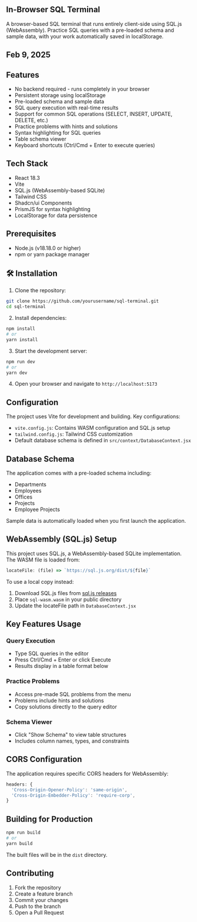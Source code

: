 ## In-Browser SQL Terminal

A browser-based SQL terminal that runs entirely client-side using SQL.js (WebAssembly). Practice SQL queries with a pre-loaded schema and sample data, with your work automatically saved in localStorage.

## Feb 9, 2025

##  Features

- No backend required - runs completely in your browser
- Persistent storage using localStorage
- Pre-loaded schema and sample data
- SQL query execution with real-time results
- Support for common SQL operations (SELECT, INSERT, UPDATE, DELETE, etc.)
- Practice problems with hints and solutions
- Syntax highlighting for SQL queries
- Table schema viewer
- Keyboard shortcuts (Ctrl/Cmd + Enter to execute queries)

##  Tech Stack

- React 18.3
- Vite
- SQL.js (WebAssembly-based SQLite)
- Tailwind CSS
- Shadcn/ui Components
- PrismJS for syntax highlighting
- LocalStorage for data persistence

##  Prerequisites

- Node.js (v18.18.0 or higher)
- npm or yarn package manager

## 🛠️ Installation

1. Clone the repository:
```bash
git clone https://github.com/yourusername/sql-terminal.git
cd sql-terminal
```

2. Install dependencies:
```bash
npm install
# or
yarn install
```

3. Start the development server:
```bash
npm run dev
# or
yarn dev
```

4. Open your browser and navigate to `http://localhost:5173`

## Configuration

The project uses Vite for development and building. Key configurations:

- `vite.config.js`: Contains WASM configuration and SQL.js setup
- `tailwind.config.js`: Tailwind CSS customization
- Default database schema is defined in `src/context/DatabaseContext.jsx`

## Database Schema

The application comes with a pre-loaded schema including:

- Departments
- Employees
- Offices
- Projects
- Employee Projects

Sample data is automatically loaded when you first launch the application.

## WebAssembly (SQL.js) Setup

This project uses SQL.js, a WebAssembly-based SQLite implementation. The WASM file is loaded from:

```javascript
locateFile: (file) => `https://sql.js.org/dist/${file}`
```

To use a local copy instead:

1. Download SQL.js files from [sql.js releases](https://github.com/sql-js/sql.js/releases)
2. Place `sql-wasm.wasm` in your public directory
3. Update the locateFile path in `DatabaseContext.jsx`

## Key Features Usage

### Query Execution
- Type SQL queries in the editor
- Press Ctrl/Cmd + Enter or click Execute
- Results display in a table format below

### Practice Problems
- Access pre-made SQL problems from the menu
- Problems include hints and solutions
- Copy solutions directly to the query editor

### Schema Viewer
- Click "Show Schema" to view table structures
- Includes column names, types, and constraints

## CORS Configuration

The application requires specific CORS headers for WebAssembly:

```javascript
headers: {
  'Cross-Origin-Opener-Policy': 'same-origin',
  'Cross-Origin-Embedder-Policy': 'require-corp',
}
```

## Building for Production

```bash
npm run build
# or
yarn build
```

The built files will be in the `dist` directory.

## Contributing

1. Fork the repository
2. Create a feature branch
3. Commit your changes
4. Push to the branch
5. Open a Pull Request



